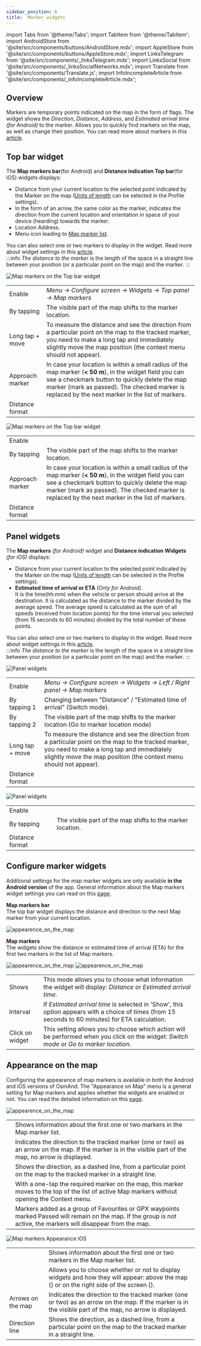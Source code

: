 ```yaml
---
sidebar_position: 6
title:  Marker widgets
---
```


import Tabs from '@theme/Tabs';
import TabItem from '@theme/TabItem';
import AndroidStore from '@site/src/components/buttons/AndroidStore.mdx';
import AppleStore from '@site/src/components/buttons/AppleStore.mdx';
import LinksTelegram from '@site/src/components/_linksTelegram.mdx';
import LinksSocial from '@site/src/components/_linksSocialNetworks.mdx';
import Translate from '@site/src/components/Translate.js';
import InfoIncompleteArticle from '@site/src/components/_infoIncompleteArticle.mdx';

## Overview

Markers are temporary points indicated on the map in the form of flags. The widget shows the *Direction*, *Distance*, *Address*, and *Estimated arrival time (for Android)* to the marker. Allows you to quickly find markers on the map, as well as change their position. You can read more about markers in this [article](../personal/markers).  


## Top bar widget

The **Map markers bar**(for Android) and **Distance indication Top bar**(for iOS) widgets displays:
- Distance from your current location to the selected point indicated by the Marker on the map ([Units of length](../personal/profiles/#general-settings) can be selected in the Profile settings).
- In the form of an arrow, the same color as the marker, indicates the direction from the current location and orientation in space of your device (hearding) towards the marker.
- Location Address.
- Menu icon leading to [Map marker list](../personal/markers/#map-markers-menu).

You can also select one or two markers to display in the widget. Read more about widget settings in this [article](https://osmand.net/docs/user/personal/markers#map-markers-widgets).    
:::info
*The distance to the marker* is the length of the space in a straight line between your position (or a particular point on the map) and the marker.
:::  

<Tabs groupId="operating-systems">

<TabItem value="android" label="Android">  

![Map markers on the Top bar widget](@site/static/img/widgets/map_markers_top-bar-widget-andr.png)

| | |
|------------|------------|
| Enable | *Menu → Configure screen → Widgets → Top panel → Map markers* |
| By tapping | The visible part of the map shifts to the marker location. |
| Long tap + move | To measure the distance and see the direction from a particular point on the map to the tracked marker, you need to make a long tap and immediately slightly move the map position (the context menu should not appear). |
| Approach marker | In case your location is within a small radius of the map marker (**< 50 m**), in the widget field you can see a checkmark button to quickly delete the map marker (mark as passed). The checked marker is replaced by the next marker in the list of markers.  |
| Distance format | *<Translate android="true" ids="shared_string_menu,configure_profile,general_settings_2,units_and_formats,unit_of_length"/>*  |

</TabItem>

<TabItem value="ios" label="iOS">  

![Map markers on the Top bar widget](@site/static/img/widgets/map_markers_top-bar-widget-ios.png)

| | |
|------------|------------|
| Enable | *<Translate ios="true" ids="menu,layer_map_appearance,map_widget_appearance_rem,map_markers"/>* |
| By tapping | The visible part of the map shifts to the marker location. |
| Approach marker | In case your location is within a small radius of the map marker (**< 50 m**), in the widget field you can see a checkmark button to quickly delete the map marker (mark as passed). The checked marker is replaced by the next marker in the list of markers.  |
| Distance format  | *<Translate ios="true" ids="menu,sett_settings,app_profiles,general_settings_2,units_and_formats,unit_of_length"/>*  |  

</TabItem>

</Tabs> 


## Panel widgets

The **Map markers** *(for Android)* widget and **Distance indication Widgets** *(for iOS)* displays:  
- Distance from your current location to the selected point indicated by the Marker on the map ([Units of length](../personal/profiles/#general-settings) can be selected in the Profile settings).
- **Estimated time of arrival or ETA** *(Only for Android)*.  
It is the time(hh:mm) when the vehicle or person should arrive at the destination. It is calculated as the distance to the marker divided by the average speed. 
The average speed is calculated as the sum of all speeds (received from location points) for the time interval you selected (from 15 seconds to 60 minutes) divided by the total number of these points.

You can also select one or two markers to display in the widget. Read more about widget settings in this [article](https://osmand.net/docs/user/personal/markers#map-markers-widgets).   
:::info
*The distance to the marker* is the length of the space in a straight line between your position (or a particular point on the map) and the marker.
:::  


<Tabs groupId="operating-systems">

<TabItem value="android" label="Android">  

![Panel widgets](@site/static/img/widgets/map_markers_widget-02.png)  

| | |
|------------|------------|
| Enable | *Menu → Configure screen → Widgets → Left / Right panel → Map markers*  |
| By tapping 1 | Changing between "Distance" / "Estimated time of arrival" (Switch mode). |
| By tapping 2 | The visible part of the map shifts to the marker location (Go to marker location mode) |
| Long tap + move | To measure the distance and see the direction from a particular point on the map to the tracked marker, you need to make a long tap and immediately slightly move the map position (the context menu should not appear). |
| Distance format | *<Translate android="true" ids="shared_string_menu,configure_profile,general_settings_2,units_and_formats,unit_of_length"/>*  |


</TabItem>

<TabItem value="ios" label="iOS">  

![Panel widgets](@site/static/img/widgets/map_markers_widget_ios-02.png)

| | |
|------------|------------|
| Enable | *<Translate ios="true" ids="menu,layer_map_appearance,map_widget_appearance_rem,map_markers"/>*  |
| By tapping | The visible part of the map shifts to the marker location. |
| Distance format  | *<Translate ios="true" ids="menu,sett_settings,app_profiles,general_settings_2,units_and_formats,unit_of_length"/>*  |

</TabItem>

</Tabs> 


## Configure marker widgets

Additional settings for the map marker widgets are only available **in the Android version** of the app. General information about the Map markers widget settings you can read on this [page](../personal/markers#map-markers-widgets).  

**Map markers bar**  
The top bar widget displays the distance and direction to the next Map marker from your current location.  

![appearence_on_the_map](@site/static/img/widgets/configure-marker-wid-02.png)  

<!--|    |     |  
| :------------- | :------------- | 
| Active markers | This setting allows you to choose whether one or two markers will be displayed at the top of the screen. | -->

**Map markers**  
The widgets show the distance or estimated time of arrival (ETA) for the first two markers in the list of Map markers.  

![appearence_on_the_map](@site/static/img/widgets/configure-marker-wid-01.png)  ![appearence_on_the_map](@site/static/img/widgets/settings-marker-wid-first-01.png)  

|    |     |  
| :------------- | :------------- | 
| Shows | This mode allows you to choose what information the widget will display: *Distance* or *Estimated arrival time*. | 
| Interval | If *Estimated arrival time* is selected in 'Show', this option appears with a choice of times (from 15 seconds to 60 minutes) for ETA calculation. | 
| Click on widget |  This setting allows you to choose which action will be performed when you click on the widget: *Switch mode* or *Go to marker location*. |   


## Appearance on the map

Configuring the appearance of map markers is available in both the Android and iOS versions of OsmAnd. The "Appearance on Map" menu is a general setting for Map markers and applies whether the widgets are enabled or not. You can read the detailed information on this [page](../personal/markers.md#appearance-on-the-map).  

<Tabs groupId="operating-systems">

<TabItem value="android" label="Android">  

*<Translate android="true" ids="shared_string_menu,map_markers_item,shared_string_more_without_dots,appearance_on_the_map"/>* 

![appearence_on_the_map](@site/static/img/widgets/appearence_on_the_map-02.png)  

|    |    |
| :------------- | :------------- | 
| <Translate android="true" ids="active_markers"/> | Shows information about the first one or two markers in the Map marker list. | 
|  <Translate android="true" ids="show_arrows_on_the_map"/> |  Indicates the direction to the tracked marker (one or two) as an arrow on the map. If the marker is in the visible part of the map, no arrow is displayed. | 
| <Translate android="true" ids="show_guide_line"/> | Shows the direction, as a dashed line, from a particular point on the map to the tracked marker in a straight line.  | 
| <Translate android="true" ids="one_tap_active"/> |  With a one-tap the required marker on the map, this marker moves to the top of the list of active Map markers without opening the Context menu. |  
| <Translate android="true" ids="keep_passed_markers"/> | Markers added as a group of Favourites or GPX waypoints marked Passed will remain on the map. If the group is not active, the markers will disappear from the map. | 

</TabItem>

<TabItem value="ios" label="iOS">  

*<Translate ios="true" ids="menu,map_markers,appearance_on_map"/>* 

![Map markers Appearance iOS](@site/static/img/widgets/map_markers_appearance_ios-02.png)  

|    |     |  
| :------------- | :------------- | 
| <Translate android="true" ids="active_markers"/> | Shows information about the first one or two markers in the Map marker list. | 
|  <Translate android="true" ids="show_direction"/> | Allows you to choose whether or not to display widgets and how they will appear: above the map (<Translate android="true" ids="shared_string_topbar"/>) or on the right side of the screen (<Translate android="true" ids="shared_string_widgets"/>). | 
|  Arrows on the map |  Indicates the direction to the tracked marker (one or two) as an arrow on the map. If the marker is in the visible part of the map, no arrow is displayed. | 
| Direction line | Shows the direction, as a dashed line, from a particular point on the map to the tracked marker in a straight line.  | 

</TabItem>

</Tabs> 